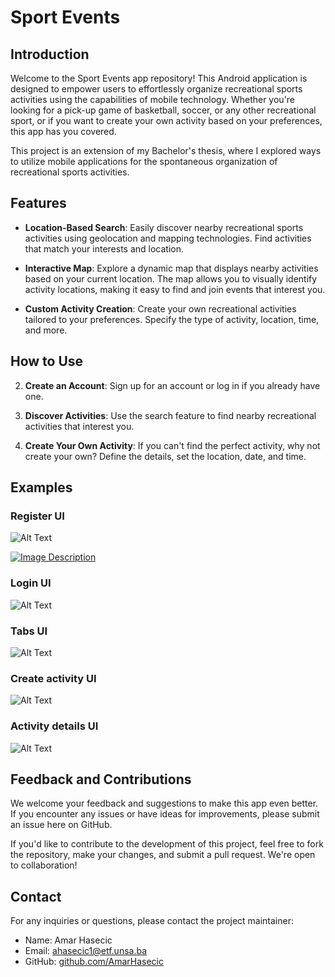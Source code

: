 # Sport Events

## Introduction

Welcome to the Sport Events app repository! This Android application is designed to empower users to effortlessly organize recreational sports activities using the capabilities of mobile technology. Whether you're looking for a pick-up game of basketball, soccer, or any other recreational sport, or if you want to create your own activity based on your preferences, this app has you covered.

This project is an extension of my Bachelor's thesis, where I explored ways to utilize mobile applications for the spontaneous organization of recreational sports activities.

## Features

- **Location-Based Search**: Easily discover nearby recreational sports activities using geolocation and mapping technologies. Find activities that match your interests and location.

- **Interactive Map**: Explore a dynamic map that displays nearby activities based on your current location. The map allows you to visually identify activity locations, making it easy to find and join events that interest you.

- **Custom Activity Creation**: Create your own recreational activities tailored to your preferences. Specify the type of activity, location, time, and more.
  


## How to Use

2. **Create an Account**: Sign up for an account or log in if you already have one.

3. **Discover Activities**: Use the search feature to find nearby recreational activities that interest you.

4. **Create Your Own Activity**: If you can't find the perfect activity, why not create your own? Define the details, set the location, date, and time.

## Examples

### Register UI

![Alt Text](https://drive.google.com/file/d/1BoXic59lQO3ij0Z1WSMdPpfpxaVmFFdl/view?usp=drive_link)

<a href="URL_to_the_image">
    <img src="https://drive.google.com/file/d/193kx_2Z2jVt1sWeoKJtk23ZX3cKe3PeO/view?usp=sharing" alt="Image Description">
</a>


### Login UI

![Alt Text]([https://drive.google.com/file/d/your_file_id](https://drive.google.com/file/d/1yIm8rsnlxvaeSFjBMMI5nbMXiz3sHeA3/view?usp=drive_link)/preview)

### Tabs UI

![Alt Text](https://drive.google.com/file/d/193kx_2Z2jVt1sWeoKJtk23ZX3cKe3PeO/view?usp=sharing/preview)

### Create activity UI

![Alt Text](https://drive.google.com/file/d/1YbVxnOaHyM70OPy8vOISqQ8_8gftySwD/view?usp=drive_link/preview)

### Activity details UI

![Alt Text]([https://drive.google.com/file/d/your_file_id](https://drive.google.com/file/d/1H9kJyKe3TeRTGyXMqQ0fpHKazR98vmc_/view?usp=drive_link)/preview)

## Feedback and Contributions

We welcome your feedback and suggestions to make this app even better. If you encounter any issues or have ideas for improvements, please submit an issue here on GitHub.

If you'd like to contribute to the development of this project, feel free to fork the repository, make your changes, and submit a pull request. We're open to collaboration!


## Contact

For any inquiries or questions, please contact the project maintainer:

- Name: Amar Hasecic
- Email: [ahasecic1@etf.unsa.ba](mailto:ahasecic1@etf.unsa.ba)
- GitHub: [github.com/AmarHasecic](https://github.com/AmarHasecic)

